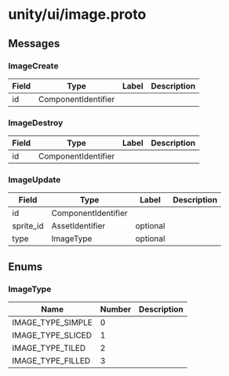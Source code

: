 
# unity/ui/image.proto



## Messages

### ImageCreate



| Field | Type | Label | Description |
| ----- | ---- | ----- | ----------- |
| id | ComponentIdentifier |  |  |



### ImageDestroy



| Field | Type | Label | Description |
| ----- | ---- | ----- | ----------- |
| id | ComponentIdentifier |  |  |



### ImageUpdate



| Field | Type | Label | Description |
| ----- | ---- | ----- | ----------- |
| id | ComponentIdentifier |  |  |
| sprite_id | AssetIdentifier | optional |  |
| type | ImageType | optional |  |



 <!-- end of messages -->


## Enums

### ImageType


| Name | Number | Description |
| ---- | ------ | ----------- |
| IMAGE_TYPE_SIMPLE | 0 |  |
| IMAGE_TYPE_SLICED | 1 |  |
| IMAGE_TYPE_TILED | 2 |  |
| IMAGE_TYPE_FILLED | 3 |  |



 <!-- end of enums -->

 <!-- end of files -->